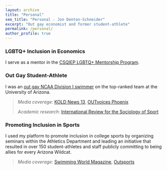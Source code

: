 ```yaml
---
layout: archive
title: "Personal"
seo_title: "Personal - Jon Denton-Schneider"
excerpt: "Out gay economist and former student-athlete"
permalink: /personal/
author_profile: true
---
```


<h3>LGBTQ+ Inclusion in Economics</h3>

<p>
I serve as a mentor in the <a href="https://sites.google.com/view/csqiep-mentoring">CSQIEP LGBTQ+ Mentorship Program</a>.
  </p>

<h3>Out Gay Student-Athlete</h3>

<p>
I was an <a href="https://www.outsports.com/2015/7/14/8938045/jon-denton-schneider-arizona-swimming-gay-coming-out">out gay NCAA Division I swimmer</a> on the top-ranked team at the University of Arizona.
 <blockquote>
  <p><i>Media coverage</i>: <a href="https://www.kold.com/story/30006001/i-was-a-bald-gay-wildcat-former-ua-swimmer-explains-coming-out-essay/">KOLD News 13</a>, <a href="https://phoenix.outvoices.us/coming-out-to-the-team/">OUTvoices Phoenix</a>
  </p>
  <p><i>Academic research</i>: <a href="https://journals.sagepub.com/doi/full/10.1177/1012690220969355">International Review for the
   Sociology of Sport</a>
  </p>
  </blockquote>
  </p>

<h3>Promoting Inclusion in Sports</h3>

<p>
I used my platform to promote inclusion in college sports by organizing seminars within the Athletics Department and leading an initiative that resulted in over 150 student-athletes and staff publicly committing to being allies for every Arizona Wildcat.
 <blockquote>
 <i>Media coverage</i>: <a href="https://www.swimmingworldmagazine.com/news/lgbtqia-rights-in-the-swimming-community/">Swimming World Magazine</a>, <a href="https://www.outsports.com/2015/11/24/9789116/arizona-wildcats-gay-lgbt-banner">Outsports</a>
  </blockquote>
  </p>
